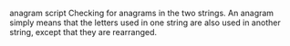 anagram script
Checking for anagrams in the two strings. An anagram simply means that the letters used in one string are also used in another string, except that they are rearranged.